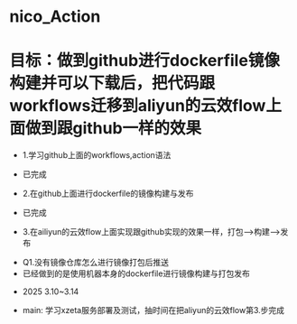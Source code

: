 # nico_Action
# 目标：做到github进行dockerfile镜像构建并可以下载后，把代码跟workflows迁移到aliyun的云效flow上面做到跟github一样的效果


* 1.学习github上面的workflows,action语法
- 已完成

* 2.在github上面进行dockerfile的镜像构建与发布
- 已完成

* 3.在ailiyun的云效flow上面实现跟github实现的效果一样，打包-->构建-->发布
- Q1.没有镜像仓库怎么进行镜像打包后推送
- 已经做到的是使用机器本身的dockerfile进行镜像构建与打包发布

* 2025 3.10~3.14
- main: 学习xzeta服务部署及测试，抽时间在把aliyun的云效flow第3.步完成